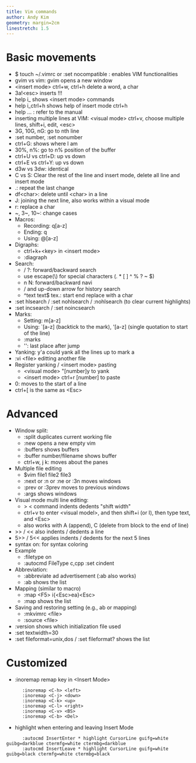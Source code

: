 ```yaml
---
title: Vim commands
author: Andy Kim
geometry: margin=2cm
linestretch: 1.5
---
```


# Basic movements

* $ touch ~/.vimrc or :set nocompatible : enables VIM functionalities
* gvim vs vim: gvim opens a new window
* \<insert mode\> ctrl+w, ctrl+h delete a word, a char
* 3a!\<esc\> inserts !!!
* help i\_ shows \<insert mode\> commands
* help i\_ctrl+h shows help of insert mode ctrl+h
* help ... : refer to the manual
* inserting multiple lines at VIM: \<visual mode\> ctrl+v, choose multiple lines, shift+i, edit, \<esc\>
* 3G, 10G, nG: go to nth line
* :set number, :set nonumber 
* ctrl+G: shows where I am
* 30%, n%: go to n% position of the buffer
* ctrl+U vs ctrl+D: up vs down
* ctrl+E vs ctrl+Y: up vs down
* d3w vs 3dw: identical
* C vs S: Clear the rest of the line and insert mode, delete all line and insert mode
* .: repeat the last change 
* df\<char\>: delete until \<char\> in a line
* J: joining the next line, also works within a visual mode
* r: replace a char
* ~, 3~, 10~: change cases
* Macros:
    - Recording: q[a\-z]
    - Ending: q
    - Using: @[a\-z]
* Digraphs: 
    - ctrl+k+\<key\> in \<insert mode\>
    - :diagraph 
* Search: 
    - / ?: forward/backward search
    - use escape(\\) for special characters (\. \* \[ \] \^ \% \? \~ \$)
    - n N: forward/backward navi
    - / and up\-down arrow for history search
    - ^text text$ tex.: start end replace with a char
* :set hlsearch / :set nohlsearch / :nohlsearch (to clear current highlights)
* :set incsearch / :set noincsearch
* Marks: 
    - Setting: m[a\-z]
    - Using: \`[a\-z] (backtick to the mark), '[a\-z] (single quotation to start of the line)
    - :marks 
    - '': last place after jump
* Yanking: y'a could yank all the lines up to mark a
* :vi \<file\> editting another file
* Register yanking / \<insert mode\> pasting
    - \<visual mode\> "[number]y to yank
    - \<insert mode\> ctrl+r [number] to paste
* 0: moves to the start of a line
* ctrl\+\[ is the same as \<Esc\>


# Advanced

* Window split: 
    - :split duplicates current working file
    - :new opens a new empty vim
    - :buffers shows buffers 
    - :buffer number/filename shows buffer
    - ctrl+w, j k: moves about the panes
* Multiple file editing
    - $vim file1 file2 file3
    - :next or :n or :ne or :3n moves windows
    - :prev or :3prev moves to previous windows
    - :args shows windows
* Visual mode multi line editing: 
    - \> \< command indents dedents "shift width"
    - ctrl+v to enter \<visual model\>, and then shift+i (or I), then type text, and \<Esc\>
    - also works with A (append), C (delete from block to the end of line)
* \>\> / \<\< also indents / dedents a line
* 5\>\> / 5\<\< applies indents / dedents for the next 5 lines
* syntax on: for syntax coloring
* Example 
    - :filetype on
    - :autocmd FileType c,cpp :set cindent
* Abbreviation:
    - :abbreviate ad advertisement (:ab also works)
    - :ab shows the list
* Mapping (similar to macro) 
    - :map \<F5\> i{\<Esc\>ea}\<Esc\>
    - :map shows the list 
* Saving and restoring setting (e.g., ab or mapping)
    - :mkvimrc \<file\>
    - :source \<file\>
* :version shows which initialization file used
* :set textwidth=30
* :set fileformat=unix,dos / :set fileformat? shows the list


# Customized

* :inoremap remap key in \<Insert Mode\>
```
      :inoremap <C-h> <left>
      :inoremap <C-j> <down>
      :inoremap <C-k> <up>
      :inoremap <C-l> <right>
      :inoremap <C-v> <BS>
      :inoremap <C-b> <Del>
```

* highlight when entering and leaving Insert Mode
```
      :autocmd InsertEnter * highlight CursorLine guifg=white guibg=darkblue ctermfg=white ctermbg=darkblue
      :autocmd InsertLeave * highlight CursorLine guifg=white guibg=black ctermfg=white ctermbg=black
```
